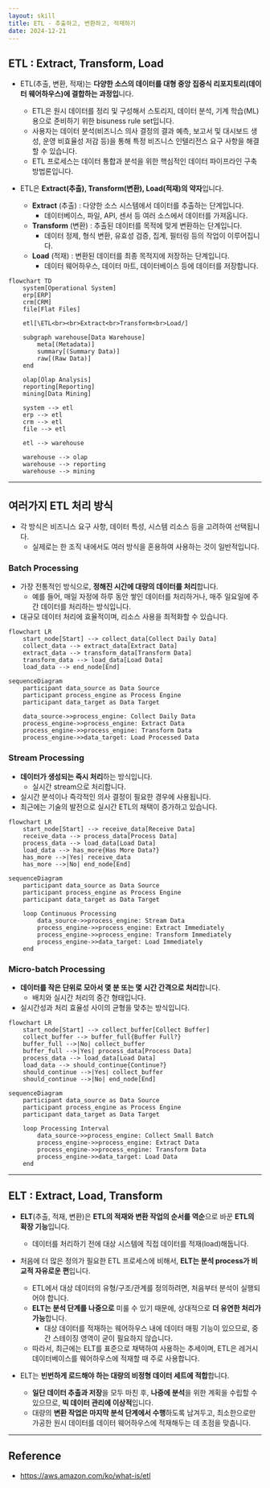 ```yaml
---
layout: skill
title: ETL - 추출하고, 변환하고, 적재하기
date: 2024-12-21
---
```




## ETL : Extract, Transform, Load

- ETL(추출, 변환, 적재)는 **다양한 소스의 데이터를 대형 중앙 집중식 리포지토리(데이터 웨어하우스)에 결합하는 과정입**니다.
    - ETL은 원시 데이터를 정리 및 구성해서 스토리지, 데이터 분석, 기계 학습(ML)용으로 준비하기 위한 bisuness rule set입니다.
    - 사용자는 데이터 분석(비즈니스 의사 결정의 결과 예측, 보고서 및 대시보드 생성, 운영 비효율성 저감 등)을 통해 특정 비즈니스 인텔리전스 요구 사항을 해결할 수 있습니다.
    - ETL 프로세스는 데이터 통합과 분석을 위한 핵심적인 데이터 파이프라인 구축 방법론입니다.

- ETL은 **Extract(추출), Transform(변환), Load(적재)의 약자**입니다.
    - **Extract** (추출) : 다양한 소스 시스템에서 데이터를 추출하는 단계입니다.
        - 데이터베이스, 파일, API, 센서 등 여러 소스에서 데이터를 가져옵니다.
    - **Transform** (변환) : 추출된 데이터를 목적에 맞게 변환하는 단계입니다.
        - 데이터 정제, 형식 변환, 유효성 검증, 집계, 필터링 등의 작업이 이루어집니다.
    - **Load** (적재) : 변환된 데이터를 최종 목적지에 저장하는 단계입니다.
        - 데이터 웨어하우스, 데이터 마트, 데이터베이스 등에 데이터를 저장합니다.

```mermaid
flowchart TD
    system[Operational System]
    erp[ERP]
    crm[CRM]
    file[Flat Files]

    etl[\ETL<br><br>Extract<br>Transform<br>Load/]

    subgraph warehouse[Data Warehouse]
        meta[(Metadata)]
        summary[(Summary Data)]
        raw[(Raw Data)]
    end

    olap[Olap Analysis]
    reporting[Reporting]
    mining[Data Mining]

    system --> etl
    erp --> etl
    crm --> etl
    file --> etl

    etl --> warehouse
    
    warehouse --> olap
    warehouse --> reporting
    warehouse --> mining
```




---




## 여러가지 ETL 처리 방식

- 각 방식은 비즈니스 요구 사항, 데이터 특성, 시스템 리소스 등을 고려하여 선택됩니다.
    - 실제로는 한 조직 내에서도 여러 방식을 혼용하여 사용하는 것이 일반적입니다.


### Batch Processing

- 가장 전통적인 방식으로, **정해진 시간에 대량의 데이터를 처리**합니다.
    - 예를 들어, 매일 자정에 하루 동안 쌓인 데이터를 처리하거나, 매주 일요일에 주간 데이터를 처리하는 방식입니다.
- 대규모 데이터 처리에 효율적이며, 리소스 사용을 최적화할 수 있습니다.

```mermaid
flowchart LR
    start_node[Start] --> collect_data[Collect Daily Data]
    collect_data --> extract_data[Extract Data]
    extract_data --> transform_data[Transform Data]
    transform_data --> load_data[Load Data]
    load_data --> end_node[End]
```

```mermaid
sequenceDiagram
    participant data_source as Data Source
    participant process_engine as Process Engine
    participant data_target as Data Target

    data_source->>process_engine: Collect Daily Data
    process_engine->>process_engine: Extract Data
    process_engine->>process_engine: Transform Data
    process_engine->>data_target: Load Processed Data
```


### Stream Processing

- **데이터가 생성되는 즉시 처리**하는 방식입니다.
    - 실시간 stream으로 처리합니다.
- 실시간 분석이나 즉각적인 의사 결정이 필요한 경우에 사용됩니다.
- 최근에는 기술의 발전으로 실시간 ETL의 채택이 증가하고 있습니다.

```mermaid
flowchart LR
    start_node[Start] --> receive_data[Receive Data]
    receive_data --> process_data[Process Data]
    process_data --> load_data[Load Data]
    load_data --> has_more{Has More Data?}
    has_more -->|Yes| receive_data
    has_more -->|No| end_node[End]
```

```mermaid
sequenceDiagram
    participant data_source as Data Source
    participant process_engine as Process Engine
    participant data_target as Data Target

    loop Continuous Processing
        data_source->>process_engine: Stream Data
        process_engine->>process_engine: Extract Immediately
        process_engine->>process_engine: Transform Immediately
        process_engine->>data_target: Load Immediately
    end
```


### Micro-batch Processing

- **데이터를 작은 단위로 모아서 몇 분 또는 몇 시간 간격으로 처리**합니다.
    - 배치와 실시간 처리의 중간 형태입니다.
- 실시간성과 처리 효율성 사이의 균형을 맞추는 방식입니다.

```mermaid
flowchart LR
    start_node[Start] --> collect_buffer[Collect Buffer]
    collect_buffer --> buffer_full{Buffer Full?}
    buffer_full -->|No| collect_buffer
    buffer_full -->|Yes| process_data[Process Data]
    process_data --> load_data[Load Data]
    load_data --> should_continue{Continue?}
    should_continue -->|Yes| collect_buffer
    should_continue -->|No| end_node[End]
```

```mermaid
sequenceDiagram
    participant data_source as Data Source
    participant process_engine as Process Engine
    participant data_target as Data Target

    loop Processing Interval
        data_source->>process_engine: Collect Small Batch
        process_engine->>process_engine: Extract Data
        process_engine->>process_engine: Transform Data
        process_engine->>data_target: Load Data
    end
```




---




## ELT : Extract, Load, Transform

- **ELT**(추출, 적재, 변환)은 **ETL의 적재와 변환 작업의 순서를 역순**으로 바꾼 **ETL의 확장 기능**입니다.
    - 데이터를 처리하기 전에 대상 시스템에 직접 데이터를 적재(load)해둡니다.

- 처음에 더 많은 정의가 필요한 ETL 프로세스에 비해서, **ELT는 분석 process가 비교적 자유로운 편**입니다.
    - ETL에서 대상 데이터의 유형/구조/관계를 정의하려면, 처음부터 분석이 실행되어야 합니다.
    - **ELT는 분석 단계를 나중으로** 미룰 수 있기 때문에, 상대적으로 **더 유연한 처리가 가능**합니다.
        - 대상 데이터를 적재하는 웨어하우스 내에 데이터 매핑 기능이 있으므로, 중간 스테이징 영역이 굳이 필요하지 않습니다.
    - 따라서, 최근에는 ELT를 표준으로 채택하여 사용하는 추세이며, ETL은 레거시 데이터베이스를 웨어하우스에 적재할 때 주로 사용합니다.

- ELT는 **빈번하게 로드해야 하는 대량의 비정형 데이터 세트에 적합**합니다.
    - **일단 데이터 추출과 저장**을 모두 마친 후, **나중에 분석**을 위한 계획을 수립할 수 있으므로, **빅 데이터 관리에 이상적**입니다.
    - 대량의 **변환 작업은 마지막 분석 단계에서 수행**하도록 남겨두고, 최소한으로만 가공한 원시 데이터를 데이터 웨어하우스에 적재해두는 데 초점을 맞춥니다.




---




## Reference

- <https://aws.amazon.com/ko/what-is/etl>
